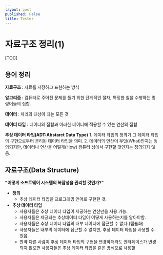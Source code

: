 ```yaml
---
layout: post
published: False
title: Tester
---
```


자료구조 정리(1)
=========

[TOC]

**용어 정리**
------------

**자료구조**
:	자료를 저장하고 표현하는 방식

**알고리즘**
:	컴퓨터로 주어진 문제를 풀기 위한 단계적인 절차, 특정한 일을 수행하는 명령어들의 집합.

**데이터**
:	처리의 대상이 되는 모든 것

**데이터 타입**
:	데이터의 집합과 이러한 데이터에 적용할 수 있는 연산의 집합

**추상 데이터 타입(ADT:Abstarct Data Type)**
	1. 데이터 타입의 정의가 그 데이터 타입의 구현으로부터 분리된 데이터 타입을 의미.
	2. 데이터의 연산이 무엇(What)인지는 정의되지만, 데이터나 연산을 어떻게(How) 컴퓨터 상에서 구현할 것인지는 정의되지 않음.

**자료구조(Data Structure)**
---------
**"어떻게 소프트웨어 시스템의 복잡성을 관리할 것인가?"**

- **정의**
	- 추상 데이터 타입을 프로그래밍 언어로 구현한 것.
- **추상 데이터 타입**
	- 사용자들은 추상 데이터 타입이 제공하는 연산만을 사용 가능.
	- 사용자들은 제공되는 추상데이터 타입이 어떻게 사용하는지를 알아야함.
	- 사용자들은 추상 데이터 타입의 내부 데이터에 접근할 수 없다.(캡슐화)
	- 사용자들은 내부의 데이터에 접근할 수 없지만, 추상 데이터 타입을 사용할 수 있음.
	- 만약 다른 사람이 추상 데이터 타입의 구현을 변경하더라도 인터페이스가 변경되지 않으면 사용자들은 추상 데이터 타입을 같은 방식으로 사용할 